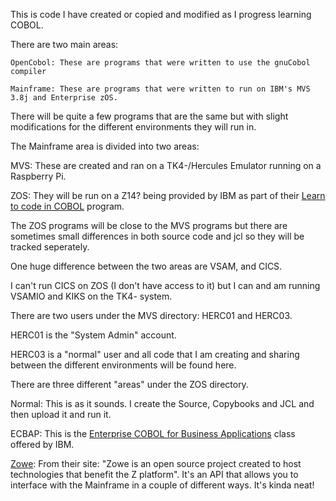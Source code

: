 This is code I have created or copied and modified as I progress learning COBOL.

There are two main areas:

    OpenCobol: These are programs that were written to use the gnuCobol compiler

    Mainframe: These are programs that were written to run on IBM's MVS 3.8j and Enterprise zOS.

There will be quite a few programs that are the same but with slight modifications for the different environments they will run in.

The Mainframe area is divided into two areas:

MVS: These are created and ran on a TK4-/Hercules Emulator running on a Raspberry Pi.

ZOS: They will be run on a Z14? being provided by IBM as part of 
their [Learn to code in COBOL](https://www.openmainframeproject.org/projects/coboltrainingcourse) program.

The ZOS programs will be close to the MVS programs but there are sometimes small differences in both source code and jcl so they will be tracked seperately.

One huge difference between the two areas are VSAM, and CICS. 

I can't run CICS on ZOS (I don't have access to it) but I can and am running VSAMIO and KIKS on the TK4- system.

There are two users under the MVS directory: HERC01 and HERC03.

HERC01 is the "System Admin" account.

HERC03 is a "normal" user and all code that I am creating and sharing between the different environments will be found here.

There are three different "areas" under the ZOS directory.

Normal: This is as it sounds. I create the Source, Copybooks and JCL and then upload it and run it.

ECBAP: This is the [Enterprise COBOL for Business Applications](https://community.ibm.com/community/user/ibmz-and-linuxone/viewdocument/enterprise-cobol-for-business-appli?CommunityKey=b0dae4a8-74eb-44ac-86c7-90f3cd32909a&tab=librarydocuments) class offered by IBM.

[Zowe](https://www.zowe.org/): From their site: "Zowe is an open source project created to host technologies that benefit the Z platform". 
It's an API that allows you to interface with the Mainframe in a couple of different ways. It's kinda neat! 
